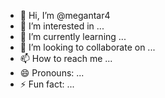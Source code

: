 - 👋 Hi, I’m @megantar4
- 👀 I’m interested in ...
- 🌱 I’m currently learning ...
- 💞️ I’m looking to collaborate on ...
- 📫 How to reach me ...
- 😄 Pronouns: ...
- ⚡ Fun fact: ...

<!---
megantar4/megantar4 is a ✨ special ✨ repository because its `README.md` (this file) appears on your GitHub profile.
You can click the Preview link to take a look at your changes.
---hello my mine>
